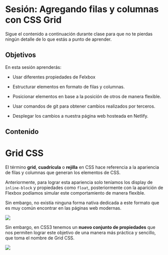 # Sesión: Agregando filas y columnas con CSS Grid

Sigue el contenido a continuación durante clase para que no te pierdas ningún
detalle de lo que estás a punto de aprender.

## Objetivos

En esta sesión aprenderás:

- Usar diferentes propiedades de Felxbox

- Estructurar elementos en formato de filas y columnas.

- Posicionar elementos en base a la posición de otros de manera flexible.

- Usar comandos de git para obtener cambios realizados por terceros.

- Desplegar los cambios a nuestra página web hosteada en Netlify.

## Contenido

# Grid CSS

El término **grid**, **cuadrícula** o **rejilla** en CSS hace referencia a la apariencia de filas y columnas que generan los elementos de CSS.

Anteriormente, para lograr esta apariencia solo teníamos los display de `inline-block` y propiedades como `float`, posteriormente con la aparición de Flexbox podíamos simular este comportamiento de manera flexible.

Sin embargo, no existía ninguna forma nativa dedicada a este formato que es muy común encontrar en las páginas web modernas.

![](https://lh6.googleusercontent.com/aae8KRxUmVhE8iDxWMDSyNePW1jtkaCuf68bqN-D0IWOLjUPwalm-nYxYolhODyaMgNY3y9SfJWr2HrC58YAyMZYrKQ04UIFsTESr2y5kjIvyL2NLZYvLMhW5uxvFQXP4VjPw-j_)

Sin embargo, en CSS3 tenemos un **nuevo conjunto de propiedades** que nos permiten lograr este objetivo de una manera más práctica y sencillo, que toma el nombre de Grid CSS.

![](https://lh4.googleusercontent.com/RNoVSpoKNszWh-zLwIA0qa-3WiR6VZRv4wd-eCCJKBFIrhEfoheQLTR4ZUoXW84bPcomPLnSXafvEsRSWbfvTvOH9UNzjHSSh8VzLb62VFejrWjbNkD2vMYZmcsi5o_oY5F7sS4D)


